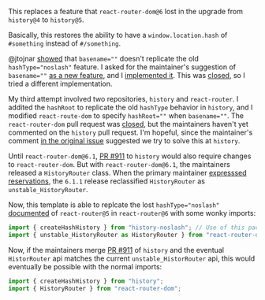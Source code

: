 This replaces a feature that `react-router-dom@6` lost in the upgrade from `history@4` to `history@5`.

Basically, this restores the ability to have a `window.location.hash` of `#something` instead of `#/something`.

@jtojnar [showed](https://github.com/remix-run/react-router/pull/8450#issuecomment-989594832) that `basename=""` doesn't replicate the old `hashType="noslash"` feature. I asked for the maintainer's suggestion of `basename=""` [as a new feature](https://github.com/remix-run/react-router/issues/8459), and I [implemented it][2]. This was [closed](https://github.com/remix-run/react-router/pull/8460#issuecomment-990415343), so I tried a different implementation.

My third attempt involved two repositories, `history` and `react-router`. I addited the `hashRoot` to replicate the old `hashType` behavior in `history`, and I modified `react-route-dom` to specify `hashRoot=""` when `basename=""`. The `react-router-dom` pull request was [closed](https://github.com/remix-run/react-router/pull/8463#issuecomment-991021034), but the maintainers haven't yet commented on the `history` pull request. I'm hopeful, since the maintainer's comment [in the original issue](https://github.com/remix-run/react-router/issues/7703#issuecomment-735033961) suggested we try to solve this at `history`.

Until `react-router-dom@6.1`, [PR #911](https://github.com/remix-run/history/pull/911) to `history` would also require changes to `react-router-dom`. But with `react-router-dom@6.1`, the maintainers released a `HistoryRouter` class. When the primary maintainer [expresssed reservations](https://github.com/remix-run/react-router/pull/7586#issuecomment-991703987), the `6.1.1` release reclassified `HistoryRouter` as `unstable_HistoryRouter`.

Now, this template is able to replcate the lost `hashType="noslash"` [documented](https://v5.reactrouter.com/web/api/HashRouter/hashtype-string) of `react-router@5` in `react-router@6` with some wonky imports:

```jsx
import { createHashHistory } from "history-noslash"; // Use of this package
import { unstable_HistoryRouter as HistoryRouter } from "react-router-dom";
```

Now, if the maintainers merge [PR #911](https://github.com/remix-run/history/pull/911) of `history` and the eventual `HistorRouter` api matches the current `unstable_HistorRouter` api, this would eventually be possible with the normal imports:

```jsx
import { createHashHistory } from "history";
import { HistoryRouter } from "react-router-dom";
```

[1]: https://github.com/remix-run/react-router/pull/8450
[2]: https://github.com/remix-run/react-router/pull/8460
[3]: https://github.com/remix-run/react-router/pull/8463
